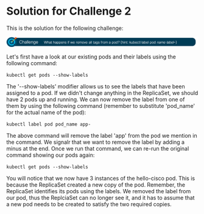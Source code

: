 # Solution for Challenge 2

This is the solution for the following challenge:

![Challenge 2](../../img/challenge2.png?raw=true "Challenge 2")

Let's first have a look at our existing pods and their labels using the following command:

```
kubectl get pods --show-labels
```

The '--show-labels' modifier allows us to see the labels that have been assigned to a pod. If we didn't change anything in the ReplicaSet, we should have 2 pods up and running. We can now remove the label from one of them by using the following command (remember to substitute 'pod_name' for the actual name of the pod):

```
kubectl label pod pod_name app-
```

The above command will remove the label 'app' from the pod we mention in the command. We signalr that we want to remove the label by adding a minus at the end. Once we run that command, we can re-run the original command showing our pods again:

```
kubectl get pods --show-labels
```

You will notice that we now have 3 instances of the hello-cisco pod. This is because the ReplicaSet created a new copy of the pod. Remember, the ReplicaSet identifies its pods using the labels. We removed the label from our pod, thus the ReplciaSet can no longer see it, and it has to assume that a new pod needs to be created to satisfy the two required copies.

